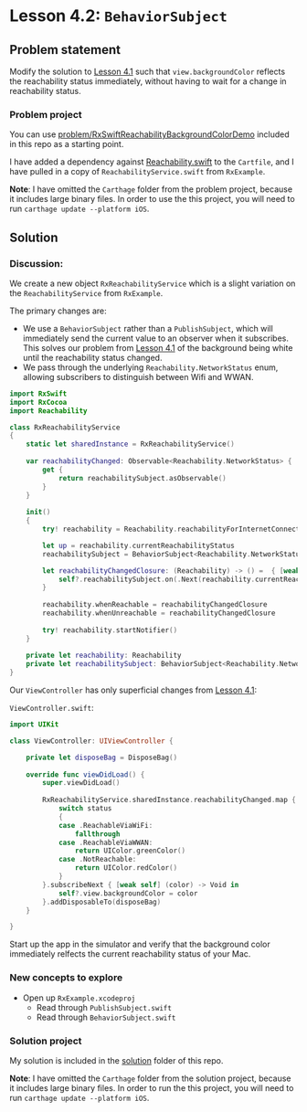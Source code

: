 # Lesson 4.2: `BehaviorSubject`

## Problem statement

Modify the solution to [Lesson 4.1](../lesson4.1_reachability) such that `view.backgroundColor` reflects the reachability status immediately, without having to wait for a change in reachability status.

### Problem project

You can use [problem/RxSwiftReachabilityBackgroundColorDemo](problem/RxSwiftReachabilityBackgroundColorDemo) included in this repo as a starting point.

I have added a dependency against [Reachability.swift](https://github.com/ashleymills/Reachability.swift) to the `Cartfile`, and I have pulled in a copy of `ReachabilityService.swift` from `RxExample`.

**Note**: I have omitted the `Carthage` folder from the problem project, because it includes large binary files.  In order to use the this project, you will need to run `carthage update --platform iOS`.

## Solution

### Discussion:

We create a new object `RxReachabilityService` which is a slight variation on the `ReachabilityService` from `RxExample`.

The primary changes are:
* We use a `BehaviorSubject` rather than a `PublishSubject`, which will immediately send the current value to an observer when it subscribes.  This solves our problem from [Lesson 4.1](../lesson4.1_reachability) of the background being white until the reachability status changed.
* We pass through the underlying `Reachability.NetworkStatus` enum, allowing subscribers to distinguish between Wifi and WWAN.

```swift
import RxSwift
import RxCocoa
import Reachability

class RxReachabilityService
{
    static let sharedInstance = RxReachabilityService()
    
    var reachabilityChanged: Observable<Reachability.NetworkStatus> {
        get {
            return reachabilitySubject.asObservable()
        }
    }
    
    init()
    {
        try! reachability = Reachability.reachabilityForInternetConnection()

        let up = reachability.currentReachabilityStatus
        reachabilitySubject = BehaviorSubject<Reachability.NetworkStatus>(value: up)

        let reachabilityChangedClosure: (Reachability) -> () =  { [weak self] (reachability) in
            self?.reachabilitySubject.on(.Next(reachability.currentReachabilityStatus))
        }
        
        reachability.whenReachable = reachabilityChangedClosure
        reachability.whenUnreachable = reachabilityChangedClosure
        
        try! reachability.startNotifier()
    }
    
    private let reachability: Reachability
    private let reachabilitySubject: BehaviorSubject<Reachability.NetworkStatus>
}
```

Our `ViewController` has only superficial changes from [Lesson 4.1](../lesson4.1_reachability):

`ViewController.swift`:
```swift
import UIKit

class ViewController: UIViewController {

    private let disposeBag = DisposeBag()
    
    override func viewDidLoad() {
        super.viewDidLoad()
        
        RxReachabilityService.sharedInstance.reachabilityChanged.map { (status) -> UIColor in
            switch status
            {
            case .ReachableViaWiFi:
                fallthrough
            case .ReachableViaWWAN:
                return UIColor.greenColor()
            case .NotReachable:
                return UIColor.redColor()
            }
        }.subscribeNext { [weak self] (color) -> Void in
            self?.view.backgroundColor = color
        }.addDisposableTo(disposeBag)
    }

}
```

Start up the app in the simulator and verify that the background color immediately relfects the current reachability status of your Mac.

### New concepts to explore

* Open up `RxExample.xcodeproj`
  * Read through `PublishSubject.swift`
  * Read through `BehaviorSubject.swift`

### Solution project

My solution is included in the [solution](solution) folder of this repo.

**Note**: I have omitted the `Carthage` folder from the solution project, because it includes large binary files.  In order to run the this project, you will need to run `carthage update --platform iOS`.

